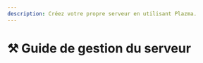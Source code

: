 ```yaml
---
description: Créez votre propre serveur en utilisant Plazma.
---
```


# ⚒️ Guide de gestion du serveur
